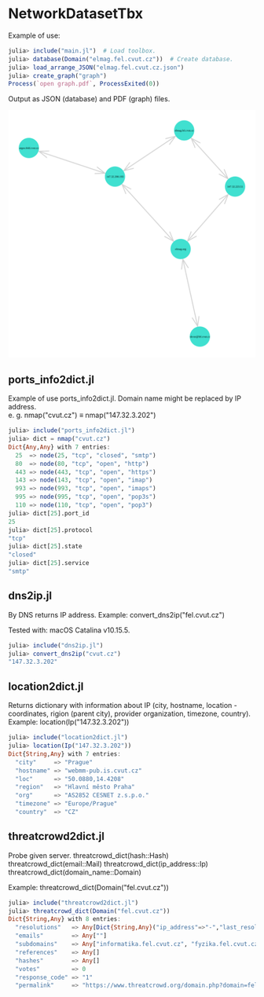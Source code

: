 # NetworkDatasetTbx

Example of use:
```julia
julia> include("main.jl")  # Load toolbox.
julia> database(Domain("elmag.fel.cvut.cz"))  # Create database.
julia> load_arrange_JSON("elmag.fel.cvut.cz.json")
julia> create_graph("graph")
Process(`open graph.pdf`, ProcessExited(0))
```
Output as JSON (database) and PDF (graph) files.

<img src="./graph.svg">


## ports_info2dict.jl
Example of use ports_info2dict.jl. Domain name might be replaced by IP address. \
e. g. nmap("cvut.cz")  ≡ nmap("147.32.3.202")  
```julia
julia> include("ports_info2dict.jl")
julia> dict = nmap("cvut.cz")
Dict{Any,Any} with 7 entries:
  25  => node(25, "tcp", "closed", "smtp")
  80  => node(80, "tcp", "open", "http")
  443 => node(443, "tcp", "open", "https")
  143 => node(143, "tcp", "open", "imap")
  993 => node(993, "tcp", "open", "imaps")
  995 => node(995, "tcp", "open", "pop3s")
  110 => node(110, "tcp", "open", "pop3")
julia> dict[25].port_id
25
julia> dict[25].protocol
"tcp"
julia> dict[25].state
"closed"
julia> dict[25].service
"smtp"
```

## dns2ip.jl
By DNS returns IP address.
Example:
convert_dns2ip("fel.cvut.cz")

Tested with:
macOS Catalina v10.15.5.

```julia
julia> include("dns2ip.jl")
julia> convert_dns2ip("cvut.cz")
"147.32.3.202"
```

## location2dict.jl
Returns dictionary with information about IP (city, hostname, location - coordinates, rigion (parent city), provider organization, timezone, country). 
Example:
location(Ip("147.32.3.202"))

```julia
julia> include("location2dict.jl")
julia> location(Ip("147.32.3.202"))
Dict{String,Any} with 7 entries:
  "city"     => "Prague"
  "hostname" => "webmm-pub.is.cvut.cz"
  "loc"      => "50.0880,14.4208"
  "region"   => "Hlavní město Praha"
  "org"      => "AS2852 CESNET z.s.p.o."
  "timezone" => "Europe/Prague"
  "country"  => "CZ"
```

## threatcrowd2dict.jl
Probe given server.
threatcrowd_dict(hash::Hash)
threatcrowd_dict(email::Mail)
threatcrowd_dict(ip_address::Ip)
threatcrowd_dict(domain_name::Domain)

Example:
threatcrowd_dict(Domain("fel.cvut.cz"))

```julia
julia> include("threatcrowd2dict.jl")
julia> threatcrowd_dict(Domain("fel.cvut.cz"))
Dict{String,Any} with 8 entries:
  "resolutions"   => Any[Dict{String,Any}("ip_address"=>"-","last_resolved"=>"0000-00-00"), Dict{String,Any}("ip_address"=>"147.32.192.12","last_resolved"=…
  "emails"        => Any[""]
  "subdomains"    => Any["informatika.fel.cvut.cz", "fyzika.fel.cvut.cz", "gitlab.fel.cvut.cz", "aic.fel.cvut.cz", "dce.fel.cvut.cz", "aa4cc.dce.fel.cvut.c…
  "references"    => Any[]
  "hashes"        => Any[]
  "votes"         => 0
  "response_code" => "1"
  "permalink"     => "https://www.threatcrowd.org/domain.php?domain=fel.cvut.cz"
```
